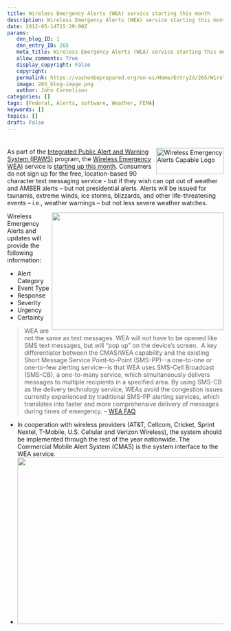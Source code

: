 ```yaml
---
title: Wireless Emergency Alerts (WEA) service starting this month
description: Wireless Emergency Alerts (WEA) service starting this month
date: 2012-05-14T15:29:00Z
params:
   dnn_blog_ID: 1
   dnn_entry_ID: 265
   meta_title: Wireless Emergency Alerts (WEA) service starting this month
   allow_comments: True
   display_copyright: False
   copyright: 
   permalink: https://vashonbeprepared.org/en-us/Home/EntryId/265/Wireless-Emergency-Alerts-WEA-service-starting-this-month
   image: 265_blog-image.png
   author: John Cornelison
categories: []
tags: [Federal, Alerts, software, Weather, FEMA]
keywords: []
topics: []
draft: False
---
```


<div class="wlWriterHeaderFooter" style="padding-bottom: 4px; margin: 0px; padding-left: 0px; padding-right: 0px; float: none; padding-top: 4px;"></div>
<p><img width="157" height="61" title="Wireless Emergency Alerts Capable Logo" align="right" style="margin: 0px 0px 5px 5px; display: inline; float: right;border: 0px solid;" alt="Wireless Emergency Alerts Capable Logo" src="http://www.fema.gov/graphics/emergency/ipaws/weac_logo_v2.jpg" />As part of the <a href="http://www.fema.gov/emergency/ipaws/index.shtm">Integrated Public Alert and Warning System (IPAWS)</a> program, the <a href="http://www.fema.gov/emergency/ipaws/cmas.shtm" target="_blank">Wireless Emergency WEA)</a> service is <a href="http://www.usatoday.com/weather/news/story/2012-05-13/extreme-weather-alerts-texts-cellphones/54943804/1" target="_blank">starting up this month</a>. Consumers do not sign up for the free, location-based 90 character text messaging service - but if they wish can opt out of weather and AMBER alerts &ndash; but not presidential alerts. Alerts will be issued for tsunamis, extreme winds, ice storms, blizzards, and other life-threatening events &ndash; i.e., weather warnings &ndash; but not less severe weather watches.</p>
<p><a href="http://www.vashonbeprepared.org/Portals/1/Uploads/Graphics/Website/Blog/cmas_compressed.jpg"><img alt="" style="width: 400px; float: right; height: 273px;" src="/Portals/1/Uploads/Graphics/Website/Blog/cmas_compressed.jpg" /></a>Wireless Emergency Alerts and updates will provide the following information:</p>
<ul>
    <li>Alert Category </li>
    <li>Event Type </li>
    <li>Response </li>
    <li>Severity </li>
    <li>Urgency </li>
    <li>Certainty </li>
</ul>
<blockquote>
<p>WEA are not the same as text messages. WEA will not have to be opened like SMS text messages, but will &ldquo;pop up&rdquo; on the device&rsquo;s screen.&nbsp; A key differentiator between the CMAS/WEA capability and the existing Short Message Service Point-to-Point (SMS-PP)--a one-to-one or one-to-few alerting service--is that WEA uses SMS-Cell Broadcast (SMS-CB), a one-to-many service, which simultaneously delivers messages to multiple recipients in a specified area. By using SMS-CB as the delivery technology service, WEAs avoid the congestion issues currently experienced by traditional SMS-PP alerting services, which translates into faster and more comprehensive delivery of messages during times of emergency. &ndash; <a href="http://www.fema.gov/emergency/ipaws/cmas.shtm" target="_blank">WEA FAQ</a></p>
</blockquote>
<ul>
    <li>In cooperation with wireless providers (AT&amp;T, Cellcom, Cricket, Sprint Nextel, T-Mobile, U.S. Cellular and Verizon Wireless), the system should be implemented through the rest of the year nationwide. The Commercial Mobile Alert System (CMAS) is the system interface to the WEA service. </li>
    <li><a href="http://www.fema.gov/pdf/emergency/ipaws/architecture_diagram.pdf" target="_blank"><img alt="" style="width: 600px; height: 387px;" src="/Portals/1/Uploads/Graphics/Website/Blog/IPAWS_architecture_diagram.png" /></a>&nbsp;</li>
</ul>
